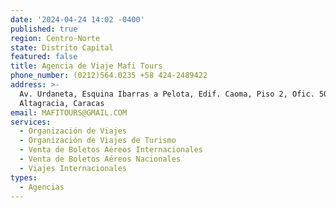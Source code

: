```yaml
---
date: '2024-04-24 14:02 -0400'
published: true
region: Centro-Norte
state: Distrito Capital
featured: false
title: Agencia de Viaje Mafi Tours
phone_number: (0212)564.0235 +58 424-2489422
address: >-
  Av. Urdaneta, Esquina Ibarras a Pelota, Edif. Caoma, Piso 2, Ofic. 504,
  Altagracia, Caracas
email: MAFITOURS@GMAIL.COM
services:
  - Organización de Viajes
  - Organización de Viajes de Turismo
  - Venta de Boletos Aéreos Internacionales
  - Venta de Boletos Aéreos Nacionales
  - Viajes Internacionales
types:
  - Agencias
---
```

